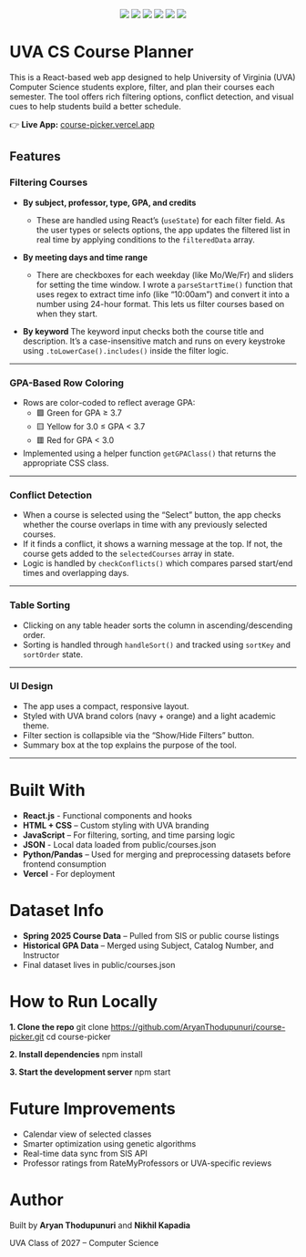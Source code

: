 <p align="center">
  <img src="https://img.shields.io/badge/React-20232A?style=for-the-badge&logo=react&logoColor=61DAFB" />
  <img src="https://img.shields.io/badge/JavaScript-F7DF1E?style=for-the-badge&logo=javascript&logoColor=000" />
  <img src="https://img.shields.io/badge/JSON-292929?style=for-the-badge&logo=json&logoColor=white" />
  <img src="https://img.shields.io/badge/CSS-1572B6?style=for-the-badge&logo=css3&logoColor=white" />
  <img src="https://img.shields.io/badge/Python-3776AB?style=for-the-badge&logo=python&logoColor=white" />
  <img src="https://img.shields.io/badge/Vercel-000000?style=for-the-badge&logo=vercel&logoColor=white" />
</p>

# UVA CS Course Planner
This is a React-based web app designed to help University of Virginia (UVA) Computer Science students explore, filter, and plan their courses each semester. The tool offers rich filtering options, conflict detection, and visual cues to help students build a better schedule.

👉 **Live App:** [course-picker.vercel.app](https://course-picker.vercel.app)


## Features
### Filtering Courses
- **By subject, professor, type, GPA, and credits**
  - These are handled using React’s (`useState`) for each filter field. As the user types or selects options, the app updates the filtered list in real time by applying conditions to the `filteredData` array.

- **By meeting days and time range**
  - There are checkboxes for each weekday (like Mo/We/Fr) and sliders for setting the time window. I wrote a `parseStartTime()` function that uses regex to extract time info (like “10:00am”) and convert it into a number using 24-hour format. This lets us filter courses based on when they start.

- **By keyword**
  The keyword input checks both the course title and description. It’s a case-insensitive match and runs on every keystroke using `.toLowerCase().includes()` inside the filter logic.

---

### GPA-Based Row Coloring
- Rows are color-coded to reflect average GPA:
  - 🟩 Green for GPA ≥ 3.7
  - 🟨 Yellow for 3.0 ≤ GPA < 3.7
  - 🟥 Red for GPA < 3.0
- Implemented using a helper function `getGPAClass()` that returns the appropriate CSS class.

---

### Conflict Detection
- When a course is selected using the “Select” button, the app checks whether the course overlaps in time with any previously selected courses.
- If it finds a conflict, it shows a warning message at the top. If not, the course gets added to the `selectedCourses` array in state.
- Logic is handled by `checkConflicts()` which compares parsed start/end times and overlapping days.

---

### Table Sorting
- Clicking on any table header sorts the column in ascending/descending order.
- Sorting is handled through `handleSort()` and tracked using `sortKey` and `sortOrder` state.

---

### UI Design
- The app uses a compact, responsive layout.
- Styled with UVA brand colors (navy + orange) and a light academic theme.
- Filter section is collapsible via the “Show/Hide Filters” button.
- Summary box at the top explains the purpose of the tool.

---

# Built With
- **React.js** - Functional components and hooks
- **HTML + CSS** – Custom styling with UVA branding
- **JavaScript** – For filtering, sorting, and time parsing logic
- **JSON** - Local data loaded from public/courses.json
- **Python/Pandas** – Used for merging and preprocessing datasets before frontend consumption
- **Vercel** - For deployment

# Dataset Info
- **Spring 2025 Course Data** – Pulled from SIS or public course listings
- **Historical GPA Data** – Merged using Subject, Catalog Number, and Instructor
- Final dataset lives in public/courses.json

# How to Run Locally
**1. Clone the repo**
git clone https://github.com/AryanThodupunuri/course-picker.git
cd course-picker

**2. Install dependencies**
npm install

**3. Start the development server**
npm start

# Future Improvements
- Calendar view of selected classes
- Smarter optimization using genetic algorithms
- Real-time data sync from SIS API
- Professor ratings from RateMyProfessors or UVA-specific reviews

# Author
Built by **Aryan Thodupunuri** and **Nikhil Kapadia**

UVA Class of 2027 – Computer Science
